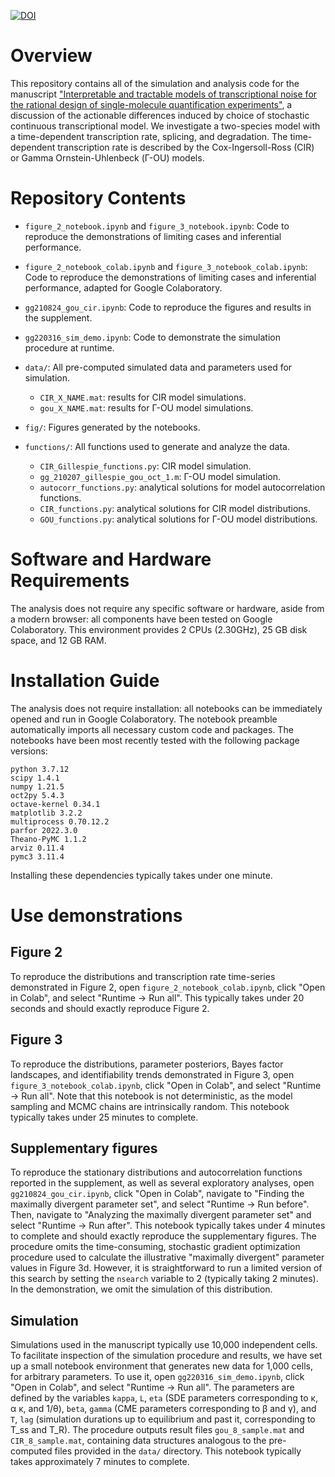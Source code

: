 [![DOI](https://zenodo.org/badge/DOI/10.5281/zenodo.6363751.svg)](https://doi.org/10.5281/zenodo.6363751)

# Overview
This repository contains all of the simulation and analysis code for the manuscript ["Interpretable and tractable models of transcriptional noise for the rational design of single-molecule quantification experiments"](https://www.biorxiv.org/content/10.1101/2021.09.06.459173v4), a discussion of the actionable differences induced by choice of stochastic continuous transcriptional model. We investigate a two-species model with a time-dependent transcription rate, splicing, and degradation. The time-dependent transcription rate is described by the Cox-Ingersoll-Ross (CIR) or Gamma Ornstein-Uhlenbeck (Γ-OU) models.

# Repository Contents

* `figure_2_notebook.ipynb` and `figure_3_notebook.ipynb`: Code to reproduce the demonstrations of limiting cases and inferential performance.

* `figure_2_notebook_colab.ipynb` and `figure_3_notebook_colab.ipynb`: Code to reproduce the demonstrations of limiting cases and inferential performance, adapted for Google Colaboratory.

* `gg210824_gou_cir.ipynb`: Code to reproduce the figures and results in the supplement. 

* `gg220316_sim_demo.ipynb`: Code to demonstrate the simulation procedure at runtime.

* `data/`: All pre-computed simulated data and parameters used for simulation.
  * `CIR_X_NAME.mat`: results for CIR model simulations.
  * `gou_X_NAME.mat`: results for Γ-OU model simulations.

* `fig/`: Figures generated by the notebooks.

* `functions/`: All functions used to generate and analyze the data.
  * `CIR_Gillespie_functions.py`: CIR model simulation.
  * `gg_210207_gillespie_gou_oct_1.m`: Γ-OU model simulation.
  * `autocorr_functions.py`: analytical solutions for model autocorrelation functions.
  * `CIR_functions.py`: analytical solutions for CIR model distributions.
  * `GOU_functions.py`: analytical solutions for Γ-OU model distributions.

# Software and Hardware Requirements

The analysis does not require any specific software or hardware, aside from a modern browser: all components have been tested on Google Colaboratory. This environment provides 2 CPUs (2.30GHz), 25 GB disk space, and 12 GB RAM. 

# Installation Guide

The analysis does not require installation: all notebooks can be immediately opened and run in Google Colaboratory. The notebook preamble automatically imports all necessary custom code and packages. The notebooks have been most recently tested with the following package versions:
```
python 3.7.12
scipy 1.4.1
numpy 1.21.5
oct2py 5.4.3
octave-kernel 0.34.1
matplotlib 3.2.2
multiprocess 0.70.12.2
parfor 2022.3.0
Theano-PyMC 1.1.2
arviz 0.11.4
pymc3 3.11.4
```
Installing these dependencies typically takes under one minute.

# Use demonstrations

## Figure 2

To reproduce the distributions and transcription rate time-series demonstrated in Figure 2, open `figure_2_notebook_colab.ipynb`, click "Open in Colab", and select "Runtime &rarr; Run all". This typically takes under 20 seconds and should exactly reproduce Figure 2. 

## Figure 3

To reproduce the distributions, parameter posteriors, Bayes factor landscapes, and identifiability trends demonstrated in Figure 3, open `figure_3_notebook_colab.ipynb`, click "Open in Colab", and select "Runtime &rarr; Run all". Note that this notebook is not deterministic, as the model sampling and MCMC chains are intrinsically random. This notebook typically takes under 25 minutes to complete. 

## Supplementary figures

To reproduce the stationary distributions and autocorrelation functions reported in the supplement, as well as several exploratory analyses, open `gg210824_gou_cir.ipynb`, click "Open in Colab", navigate to "Finding the maximally divergent parameter set", and select "Runtime &rarr; Run before". Then, navigate to "Analyzing the maximally divergent parameter set" and select "Runtime &rarr; Run after". This notebook typically takes under 4 minutes to complete and should exactly reproduce the supplementary figures. The procedure omits the time-consuming, stochastic gradient optimization procedure used to calculate the illustrative "maximally divergent" parameter values in Figure 3d. However, it is straightforward to run a limited version of this search by setting the `nsearch` variable to 2 (typically taking 2 minutes). In the demonstration, we omit the simulation of this distribution.

## Simulation
Simulations used in the manuscript typically use 10,000 independent cells. To facilitate inspection of the simulation procedure and results, we have set up a small notebook environment that generates new data for 1,000 cells, for arbitrary parameters. To use it, open `gg220316_sim_demo.ipynb`, click "Open in Colab", and select "Runtime &rarr; Run all". The parameters are defined by the variables `kappa`, `L`, `eta` (SDE parameters corresponding to κ, α κ, and 1/θ), `beta`, `gamma` (CME parameters corresponding to β and γ), and `T`, `lag` (simulation durations up to equilibrium and past it, corresponding to T_ss and T_R). The procedure outputs result files `gou_8_sample.mat` and `CIR_8_sample.mat`, containing data structures analogous to the pre-computed files provided in the `data/` directory. This notebook typically takes approximately 7 minutes to complete. 
